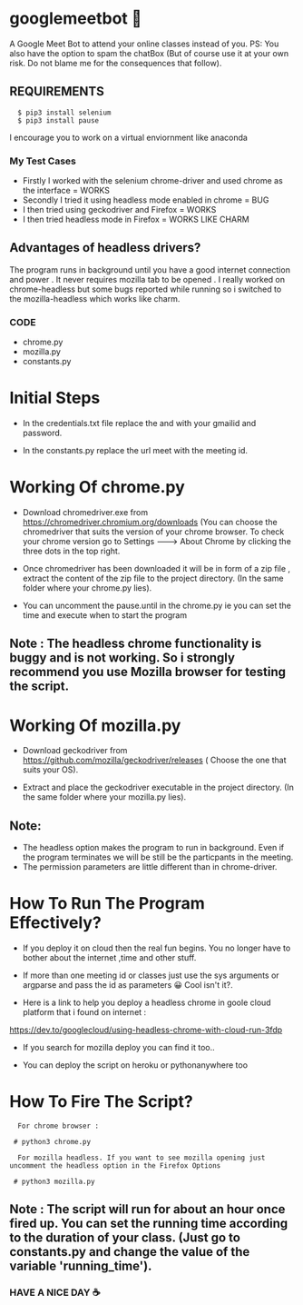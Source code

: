 # googlemeetbot 🤖
A Google Meet Bot to attend your online classes instead of you.
PS: You also have the option to spam the chatBox (But of course use it at your own risk. Do not blame me for the consequences that follow).

## REQUIREMENTS
      $ pip3 install selenium
      $ pip3 install pause
      
  I encourage you to work on a virtual enviornment like anaconda
  
### My Test Cases

* Firstly I worked with the selenium chrome-driver and used chrome as the interface =  WORKS 
* Secondly I tried it  using headless mode enabled in chrome = BUG 
* I then tried using geckodriver and Firefox = WORKS
* I then tried headless mode in Firefox = WORKS LIKE CHARM

## Advantages of headless drivers?
   
The program runs in background until you have a good internet connection and power . It never requires mozilla tab to be opened . I really worked on chrome-headless but some bugs reported while running so i switched to the mozilla-headless which works like charm.
   
### CODE
  * chrome.py
  * mozilla.py
  * constants.py
 
# Initial Steps

  * In the credentials.txt file replace the <username> and <password> with your gmailid and password.
  
  * In the constants.py replace the url meet with the meeting id.
  
# Working Of chrome.py
  
  * Download chromedriver.exe from https://chromedriver.chromium.org/downloads (You can choose the chromedriver that suits the version of your chrome browser. To check your 
    chrome version go to Settings ---> About Chrome  by clicking the three dots in the top right.
  
  * Once chromedriver has been downloaded it will be in form of a zip file , extract the content of the zip file to the project directory. (In the same folder where your chrome.py lies).
  * You can uncomment the pause.until in the chrome.py ie you can set the time and execute when to start the program
  
## Note : The headless chrome functionality is buggy and is not working. So i strongly recommend you use Mozilla browser for testing the script.
 
# Working Of mozilla.py 

  * Download geckodriver from https://github.com/mozilla/geckodriver/releases ( Choose the one that suits your OS).
  
  * Extract and place the geckodriver executable in the project directory. (In the same folder where your mozilla.py lies).
 
## Note: 
 * The headless option makes the program to run in background. Even if the program terminates we will be still be the particpants in the meeting.
 * The permission parameters are little different than in chrome-driver.
  
# How To Run The Program Effectively?
  
  * If you deploy it on cloud then the real fun begins. You no longer have to bother about the internet ,time and other stuff.
  
  * If more than one meeting id or classes just use the sys arguments or argparse and pass the id as parameters 😀 Cool isn't it?. 
  
  * Here is a link to help you deploy a headless chrome in goole cloud platform that i found on internet : 
  
  https://dev.to/googlecloud/using-headless-chrome-with-cloud-run-3fdp
  
  * If you search for mozilla deploy you can find it too..
  
  * You can deploy the script on heroku or pythonanywhere too
  
 # How To Fire The Script?
      
      For chrome browser : 
      
     # python3 chrome.py 
     
      For mozilla headless. If you want to see mozilla opening just uncomment the headless option in the Firefox Options
      
     # python3 mozilla.py
     
 ## Note : The script will run for about an hour once fired up. You can set the running time according to the duration of your class. (Just go to constants.py and change the value of the variable 'running_time'). 
    
### HAVE A NICE DAY  ☕
